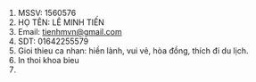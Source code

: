 1. MSSV: 1560576
2. HỌ TÊN: LÊ MINH TIẾN
3. Email: tienhmvn@gmail.com
4. SDT: 01642255579
5. Gioi thieu ca nhan: hiền lành, vui vẻ, hòa đồng, thích đi du lịch.
6. In thoi khoa bieu
7.  